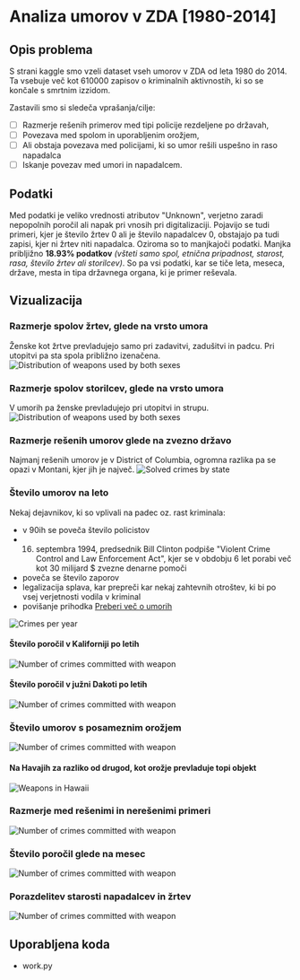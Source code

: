 # Analiza umorov v ZDA [1980-2014]

## Opis problema

S strani kaggle smo vzeli dataset vseh umorov v ZDA od leta 1980 do 2014. Ta vsebuje več kot 610000 zapisov o kriminalnih aktivnostih, ki so se končale s smrtnim izzidom.

Zastavili smo si sledeča vprašanja/cilje:
- [ ] Razmerje rešenih primerov med tipi policije rezdeljene po državah,
- [ ] Povezava med spolom in uporabljenim orožjem,
- [ ] Ali obstaja povezava med policijami, ki so umor rešili uspešno in raso napadalca
- [ ] Iskanje povezav med umori in napadalcem.

## Podatki

Med podatki je veliko vrednosti atributov "Unknown", verjetno zaradi nepopolnih poročil ali napak pri vnosih pri digitalizaciji.
Pojavijo se tudi primeri, kjer je število žrtev 0 ali je število napadalcev 0, obstajajo pa tudi zapisi, kjer ni
žrtev niti napadalca. Oziroma so to manjkajoči podatki. Manjka pribljižno **18.93% podatkov** _(všteti samo spol, etnična
pripadnost, starost, rasa, število žrtev ali storilcev)_. So pa vsi podatki, kar se tiče leta, meseca, države, mesta in tipa
državnega organa, ki je primer reševala.

## Vizualizacija

### Razmerje spolov žrtev, glede na vrsto umora

Ženske kot žrtve prevladujejo samo pri zadavitvi, zadušitvi in padcu. Pri utopitvi pa sta spola približno izenačena.
![Distribution of weapons used by both sexes](pictures/weapon_victim_sex.png)

### Razmerje spolov storilcev, glede na vrsto umora

V umorih pa ženske prevladujejo pri utopitvi in strupu.
![Distribution of weapons used by both sexes](pictures/weapon_perpetrator_sex.png)

### Razmerje rešenih umorov glede na zvezno državo

Najmanj rešenih umorov je v District of Columbia, ogromna razlika pa se opazi v Montani, kjer jih je največ.
![Solved crimes by state](pictures/solved_state.png)

### Število umorov na leto

Nekaj dejavnikov, ki so vplivali na padec oz. rast kriminala:
- v 90ih se poveča število policistov
- 16. septembra 1994, predsednik Bill Clinton podpiše "Violent Crime Control and Law Enforcement Act", kjer se v obdobju 6 let porabi več kot 30 milijard $ zvezne denarne pomoči
- poveča se število zaporov
- legalizacija splava, kar prepreči kar nekaj zahtevnih otroštev, ki bi po vsej verjetnosti vodila v kriminal
- povišanje prihodka
[Preberi več o umorih](umori_po_letih.md)

![Crimes per year](pictures/crimes_per_year.png)

#### Število poročil v Kaliforniji po letih
![Number of crimes committed with weapon](pictures/crimes_per_year_california.png)

#### Število poročil v južni Dakoti po letih
![Number of crimes committed with weapon](pictures/crimes_per_year_south_dakota.png)

### Število umorov s posameznim orožjem
![Number of crimes committed with weapon](pictures/crimes_by_weapon.png)

#### Na Havajih za razliko od drugod, kot orožje prevladuje topi objekt
![Weapons in Hawaii](pictures/hawaii_weapons.png)

### Razmerje med rešenimi in nerešenimi primeri
![Number of crimes committed with weapon](pictures/crime_solved.png)

### Število poročil glede na mesec
![Number of crimes committed with weapon](pictures/crimes_per_month.png)

### Porazdelitev starosti napadalcev in žrtev
![Number of crimes committed with weapon](pictures/age_distribution.png)

## Uporabljena koda

* work.py
